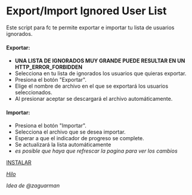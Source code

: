 # Export/Import Ignored User List

Este script para fc te permite exportar e importar tu lista de usuarios ignorados.

#### Exportar:
  - **UNA LISTA DE IGNORADOS MUY GRANDE PUEDE RESULTAR EN UN HTTP_ERROR_FORBIDDEN**
  - Selecciona en tu lista de ignorados los usuarios que quieras exportar.
  - Presiona el botón "Exportar".
  - Elige el nombre de archivo en el que se exportará los usuarios seleccionados.
  - Al presionar aceptar se descargará el archivo automáticamente.

#### Importar:
  - Presiona el botón "Importar".
  - Selecciona el archivo que se desea importar.
  - Esperar a que el indicador de progreso se complete.
  - Se actualizará la lista automáticamente
  - *es posible que haya que refrescar la pagina para ver los cambios*


[INSTALAR](https://github.com/Pytness/fc-script/raw/master/src/exportIgnoredUserList/index.user.js)

*[Hilo](https://www.forocoches.com/foro/showthread.php?t=6745999)*

*Idea de @zaguarman*
